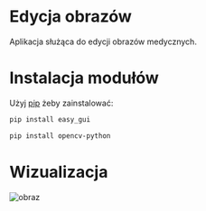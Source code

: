 # Edycja obrazów

Aplikacja służąca do edycji obrazów medycznych.

# Instalacja modułów

Użyj [pip](https://pip.pypa.io/en/stable/) żeby zainstalować:

```bash
pip install easy_gui
```
```bash
pip install opencv-python
```

# Wizualizacja
![obraz](https://user-images.githubusercontent.com/101873060/167854994-e790aa26-5c9f-4cb2-bc3c-2d1e3300caea.png)

